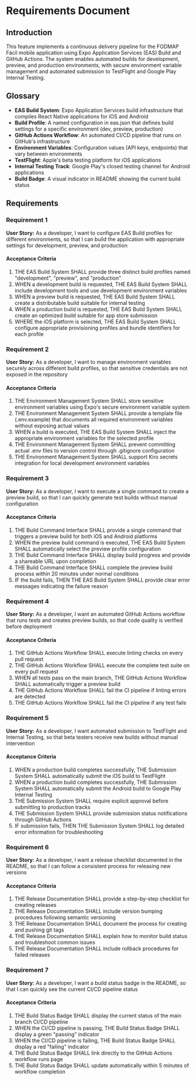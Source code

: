 # Requirements Document

## Introduction

This feature implements a continuous delivery pipeline for the FODMAP Fácil mobile application using Expo Application Services (EAS) Build and GitHub Actions. The system enables automated builds for development, preview, and production environments, with secure environment variable management and automated submission to TestFlight and Google Play Internal Testing.

## Glossary

- **EAS Build System**: Expo Application Services build infrastructure that compiles React Native applications for iOS and Android
- **Build Profile**: A named configuration in eas.json that defines build settings for a specific environment (dev, preview, production)
- **GitHub Actions Workflow**: An automated CI/CD pipeline that runs on GitHub's infrastructure
- **Environment Variables**: Configuration values (API keys, endpoints) that vary between environments
- **TestFlight**: Apple's beta testing platform for iOS applications
- **Internal Testing Track**: Google Play's closed testing channel for Android applications
- **Build Badge**: A visual indicator in README showing the current build status

## Requirements

### Requirement 1

**User Story:** As a developer, I want to configure EAS Build profiles for different environments, so that I can build the application with appropriate settings for development, preview, and production

#### Acceptance Criteria

1. THE EAS Build System SHALL provide three distinct build profiles named "development", "preview", and "production"
2. WHEN a development build is requested, THE EAS Build System SHALL include development tools and use development environment variables
3. WHEN a preview build is requested, THE EAS Build System SHALL create a distributable build suitable for internal testing
4. WHEN a production build is requested, THE EAS Build System SHALL create an optimized build suitable for app store submission
5. WHERE the iOS platform is selected, THE EAS Build System SHALL configure appropriate provisioning profiles and bundle identifiers for each profile

### Requirement 2

**User Story:** As a developer, I want to manage environment variables securely across different build profiles, so that sensitive credentials are not exposed in the repository

#### Acceptance Criteria

1. THE Environment Management System SHALL store sensitive environment variables using Expo's secure environment variable system
2. THE Environment Management System SHALL provide a template file (.env.example) that documents all required environment variables without exposing actual values
3. WHEN a build is executed, THE EAS Build System SHALL inject the appropriate environment variables for the selected profile
4. THE Environment Management System SHALL prevent committing actual .env files to version control through .gitignore configuration
5. THE Environment Management System SHALL support Kiro secrets integration for local development environment variables

### Requirement 3

**User Story:** As a developer, I want to execute a single command to create a preview build, so that I can quickly generate test builds without manual configuration

#### Acceptance Criteria

1. THE Build Command Interface SHALL provide a single command that triggers a preview build for both iOS and Android platforms
2. WHEN the preview build command is executed, THE EAS Build System SHALL automatically select the preview profile configuration
3. THE Build Command Interface SHALL display build progress and provide a shareable URL upon completion
4. THE Build Command Interface SHALL complete the preview build process within 20 minutes under normal conditions
5. IF the build fails, THEN THE EAS Build System SHALL provide clear error messages indicating the failure reason

### Requirement 4

**User Story:** As a developer, I want an automated GitHub Actions workflow that runs tests and creates preview builds, so that code quality is verified before deployment

#### Acceptance Criteria

1. THE GitHub Actions Workflow SHALL execute linting checks on every pull request
2. THE GitHub Actions Workflow SHALL execute the complete test suite on every pull request
3. WHEN all tests pass on the main branch, THE GitHub Actions Workflow SHALL automatically trigger a preview build
4. THE GitHub Actions Workflow SHALL fail the CI pipeline if linting errors are detected
5. THE GitHub Actions Workflow SHALL fail the CI pipeline if any test fails

### Requirement 5

**User Story:** As a developer, I want automated submission to TestFlight and Internal Testing, so that beta testers receive new builds without manual intervention

#### Acceptance Criteria

1. WHEN a production build completes successfully, THE Submission System SHALL automatically submit the iOS build to TestFlight
2. WHEN a production build completes successfully, THE Submission System SHALL automatically submit the Android build to Google Play Internal Testing
3. THE Submission System SHALL require explicit approval before submitting to production tracks
4. THE Submission System SHALL provide submission status notifications through GitHub Actions
5. IF submission fails, THEN THE Submission System SHALL log detailed error information for troubleshooting

### Requirement 6

**User Story:** As a developer, I want a release checklist documented in the README, so that I can follow a consistent process for releasing new versions

#### Acceptance Criteria

1. THE Release Documentation SHALL provide a step-by-step checklist for creating releases
2. THE Release Documentation SHALL include version bumping procedures following semantic versioning
3. THE Release Documentation SHALL document the process for creating and pushing git tags
4. THE Release Documentation SHALL explain how to monitor build status and troubleshoot common issues
5. THE Release Documentation SHALL include rollback procedures for failed releases

### Requirement 7

**User Story:** As a developer, I want a build status badge in the README, so that I can quickly see the current CI/CD pipeline status

#### Acceptance Criteria

1. THE Build Status Badge SHALL display the current status of the main branch CI/CD pipeline
2. WHEN the CI/CD pipeline is passing, THE Build Status Badge SHALL display a green "passing" indicator
3. WHEN the CI/CD pipeline is failing, THE Build Status Badge SHALL display a red "failing" indicator
4. THE Build Status Badge SHALL link directly to the GitHub Actions workflow runs page
5. THE Build Status Badge SHALL update automatically within 5 minutes of workflow completion
